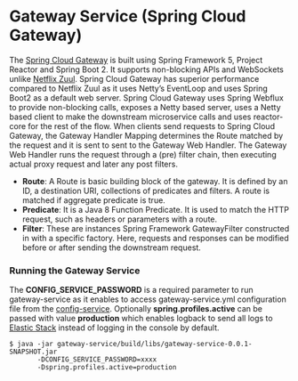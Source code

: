 Gateway Service (Spring Cloud Gateway)
=============

The [Spring Cloud Gateway](https://cloud.spring.io/spring-cloud-gateway/single/spring-cloud-gateway.html) is built using Spring Framework 5, Project Reactor and Spring Boot 2. It supports non-blocking APIs and WebSockets unlike [Netflix Zuul](http://cloud.spring.io/spring-cloud-netflix/single/spring-cloud-netflix.html#_router_and_filter_zuul). Spring Cloud Gateway has superior performance compared to Netflix Zuul as it uses Netty’s EventLoop and uses Spring Boot2 as a default web server. Spring Cloud Gateway uses Spring Webflux to provide non-blocking calls, exposes a Netty based server, uses a Netty based client to make the downstream microservice calls and uses reactor-core for the rest of the flow.
When clients send requests to Spring Cloud Gateway, the Gateway Handler Mapping determines the Route matched by the request and it is sent to sent to the Gateway Web Handler. The Gateway Web Handler runs the request through a (pre) filter chain, then executing actual proxy request and later any post filters.

* **Route**: A Route is basic building block of the gateway. It is defined by an ID, a destination URI, collections of predicates and filters. A route is matched if aggregate predicate is true.
* **Predicate**: It is a Java 8 Function Predicate. It is used to match the HTTP request, such as headers or parameters with a route.
* **Filter**: These are instances Spring Framework GatewayFilter constructed in with a specific factory. Here, requests and responses can be modified before or after sending the downstream request.

### Running the Gateway Service

The **CONFIG_SERVICE_PASSWORD** is a required parameter to run gateway-service as it enables to access gateway-service.yml configuration file from the [config-service](/../config-service/README.md).
Optionally **spring.profiles.active** can be passed with value **production** which enables logback to send all logs to [Elastic Stack](/../elastic-stack/README.md) instead of logging in the console by default.

    $ java -jar gateway-service/build/libs/gateway-service-0.0.1-SNAPSHOT.jar
           -DCONFIG_SERVICE_PASSWORD=xxxx
		   -Dspring.profiles.active=production

 
